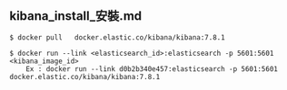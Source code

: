 kibana_install_安裝.md
---
	$ docker pull   docker.elastic.co/kibana/kibana:7.8.1

	$ docker run --link <elasticsearch_id>:elasticsearch -p 5601:5601   <kibana_image_id>
		Ex : docker run --link d0b2b340e457:elasticsearch -p 5601:5601  docker.elastic.co/kibana/kibana:7.8.1


	